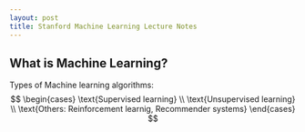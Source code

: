```yaml
---
layout: post
title: Stanford Machine Learning Lecture Notes
---
```

## What is Machine Learning?
Types of Machine learning algorithms:
$$ \begin{cases} \text{Supervised learning} \\ \text{Unsupervised learning} \\ \text{Others: Reinforcement learnig, Recommender systems} \end{cases} $$

